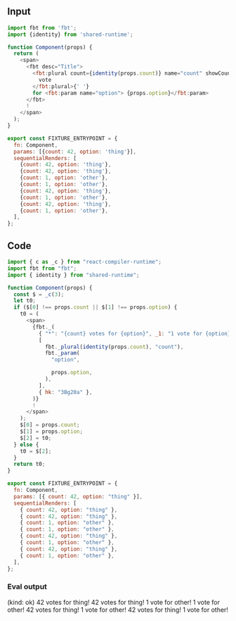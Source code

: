 
## Input

```javascript
import fbt from 'fbt';
import {identity} from 'shared-runtime';

function Component(props) {
  return (
    <span>
      <fbt desc="Title">
        <fbt:plural count={identity(props.count)} name="count" showCount="yes">
          vote
        </fbt:plural>{' '}
        for <fbt:param name="option"> {props.option}</fbt:param>
      </fbt>
      !
    </span>
  );
}

export const FIXTURE_ENTRYPOINT = {
  fn: Component,
  params: [{count: 42, option: 'thing'}],
  sequentialRenders: [
    {count: 42, option: 'thing'},
    {count: 42, option: 'thing'},
    {count: 1, option: 'other'},
    {count: 1, option: 'other'},
    {count: 42, option: 'thing'},
    {count: 1, option: 'other'},
    {count: 42, option: 'thing'},
    {count: 1, option: 'other'},
  ],
};

```

## Code

```javascript
import { c as _c } from "react-compiler-runtime";
import fbt from "fbt";
import { identity } from "shared-runtime";

function Component(props) {
  const $ = _c(3);
  let t0;
  if ($[0] !== props.count || $[1] !== props.option) {
    t0 = (
      <span>
        {fbt._(
          { "*": "{count} votes for {option}", _1: "1 vote for {option}" },
          [
            fbt._plural(identity(props.count), "count"),
            fbt._param(
              "option",

              props.option,
            ),
          ],
          { hk: "3Bg20a" },
        )}
        !
      </span>
    );
    $[0] = props.count;
    $[1] = props.option;
    $[2] = t0;
  } else {
    t0 = $[2];
  }
  return t0;
}

export const FIXTURE_ENTRYPOINT = {
  fn: Component,
  params: [{ count: 42, option: "thing" }],
  sequentialRenders: [
    { count: 42, option: "thing" },
    { count: 42, option: "thing" },
    { count: 1, option: "other" },
    { count: 1, option: "other" },
    { count: 42, option: "thing" },
    { count: 1, option: "other" },
    { count: 42, option: "thing" },
    { count: 1, option: "other" },
  ],
};

```
      
### Eval output
(kind: ok) <span>42 votes for thing!</span>
<span>42 votes for thing!</span>
<span>1 vote for other!</span>
<span>1 vote for other!</span>
<span>42 votes for thing!</span>
<span>1 vote for other!</span>
<span>42 votes for thing!</span>
<span>1 vote for other!</span>